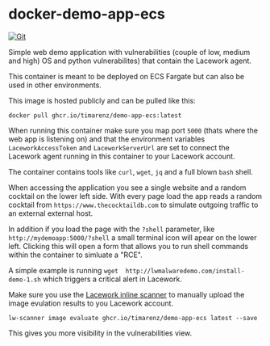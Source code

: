 # docker-demo-app-ecs

[![Git](https://app.soluble.cloud/api/v1/public/badges/323601ee-ddf0-43fb-8941-4b3a0491ca61.svg?orgId=816910851876)](https://app.soluble.cloud/repos/details/github.com/dubbracer/demo-app-ecs?orgId=816910851876)  

Simple web demo application with vulnerabilities (couple of low, medium and high) OS and python vulnerabilites) that contain the Lacework agent.

This container is meant to be deployed on ECS Fargate but can also be used in other environments.

This image is hosted publicly and can be pulled like this:

```shell
docker pull ghcr.io/timarenz/demo-app-ecs:latest
```

When running this container make sure you map port `5000` (thats where the web app is listening on) and that the environment variables `LaceworkAccessToken` and `LaceworkServerUrl` are set to connect the Lacework agent running in this container to your Lacework account.

The container contains tools like `curl`, `wget`, `jq` and a full blown `bash` shell.

When accessing the application you see a single website and a random cocktail on the lower left side.
With every page load the app reads a random cocktail from `https://www.thecocktaildb.com` to simulate outgoing traffic to an external external host.

In addition if you load the page with the `?shell` parameter, like `http://mydemoapp:5000/?shell` a small terminal icon will apear on the lower left.
Clicking this will open a form that allows you to run shell commands within the container to simluate a "RCE".

A simple example is running `wget  http://lwmalwaredemo.com/install-demo-1.sh` which triggers a critical alert in Lacework.

Make sure you use the [Lacework inline scanner](https://docs.lacework.com/integrate-inline-scanner) to manually upload the image evulation results to you Lacework account.

```shell
lw-scanner image evaluate ghcr.io/timarenz/demo-app-ecs latest --save
```

This gives you more visibility in the vulnerabilities view.